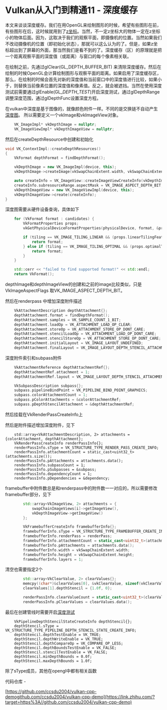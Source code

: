 # Vulkan从入门到精通11 - 深度缓存

本文来谈谈深度缓存。我们在用OpenGL来绘制图形的时候，希望有些图形在前，有些图形在后，这时候就用到了[z坐标](https://zhida.zhihu.com/search?content_id=185931031&content_type=Article&match_order=1&q=z坐标&zhida_source=entity)。当然，不一定z坐标大的物体一定在z坐标小的物体后面。因为，这取决于我们的观察平面，即摄像机的位置。当然如果我们不改动摄像机的位置（即初始化状态），那就可以这么认为的了。但是，如果z坐标超出到了屏幕的外面，那当然我们是看不到的了。深度缓存（区）的原理就是把一个距离观察平面的深度值（或距离）与窗口的每个像素相关联。

在绘制之前，先通过glClear(GL_DEPTH_BUFFER_BIT) 来清除深度缓存。然后在绘制的时候OpenGL会计算绘制图形与观察平面的距离。如果启用了深度缓存区，那么，在绘制的时候会首先对新的深度值和当前窗口中的深度值进行比较，如果小于，则替换当前像素位置的深度值和像素值。反之，就会被遮挡。当然在使用深度测试前需要通过glEnable(GL_*DEPTH_TEST*)开启深度测试，通过glDepthRange调整深度范围，通过glDepthFunc设置深度方程。

在vulkan中深度是基于图像的，就像颜色附件一样。不同的是交换链不自动产生[深度图](https://zhida.zhihu.com/search?content_id=185931031&content_type=Article&match_order=1&q=深度图&zhida_source=entity)。 所以需要定义一个vkImage和vkImageView对象。

```cpp
    VK_ImageImpl* vkDepthImage = nullptr;
    VK_ImageViewImpl* vkDepthImageView = nullptr;
```

然后在createDepthResource中创建和初始化

```cpp
void VK_ContextImpl::createDepthResources()
{
    VkFormat depthFormat = findDepthFormat();

    vkDepthImage = new VK_ImageImpl(device, this);
    vkDepthImage->createImage(vkSwapChainExtent.width, vkSwapChainExtent.height, depthFormat, VK_IMAGE_TILING_OPTIMAL, VK_IMAGE_USAGE_DEPTH_STENCIL_ATTACHMENT_BIT, VK_MEMORY_PROPERTY_DEVICE_LOCAL_BIT);

    auto createInfo = VK_ImageView::createImageViewCreateInfo(vkDepthImage->getImage(), depthFormat);
    createInfo.subresourceRange.aspectMask = VK_IMAGE_ASPECT_DEPTH_BIT;
    vkDepthImageView = new VK_ImageViewImpl(device, this);
    vkDepthImageView->create(createInfo);
}
```

深度图需要从硬件设备查询，具体如下

```cpp
    for (VkFormat format : candidates) {
        VkFormatProperties props;
        vkGetPhysicalDeviceFormatProperties(physicalDevice, format, &props);

        if (tiling == VK_IMAGE_TILING_LINEAR && (props.linearTilingFeatures & features) == features) {
            return format;
        } else if (tiling == VK_IMAGE_TILING_OPTIMAL && (props.optimalTilingFeatures & features) == features) {
            return format;
        }
    }

    std::cerr << "failed to find supported format!" << std::endl;
    return VkFormat();
```

depthImage和depthImageView的创建和之前的image比较类似，只是VkImageAspectFlags 取VK_IMAGE_ASPECT_DEPTH_BIT。

然后在renderpass 中增加深度附件描述

```cpp
    VkAttachmentDescription depthAttachment{};
    depthAttachment.format = findDepthFormat();
    depthAttachment.samples = VK_SAMPLE_COUNT_1_BIT;
    depthAttachment.loadOp = VK_ATTACHMENT_LOAD_OP_CLEAR;
    depthAttachment.storeOp = VK_ATTACHMENT_STORE_OP_DONT_CARE;
    depthAttachment.stencilLoadOp = VK_ATTACHMENT_LOAD_OP_DONT_CARE;
    depthAttachment.stencilStoreOp = VK_ATTACHMENT_STORE_OP_DONT_CARE;
    depthAttachment.initialLayout = VK_IMAGE_LAYOUT_UNDEFINED;
    depthAttachment.finalLayout = VK_IMAGE_LAYOUT_DEPTH_STENCIL_ATTACHMENT_OPTIMAL;
```

深度附件索引和subpass附件

```cpp
    VkAttachmentReference depthAttachmentRef{};
    depthAttachmentRef.attachment = 1;
    depthAttachmentRef.layout = VK_IMAGE_LAYOUT_DEPTH_STENCIL_ATTACHMENT_OPTIMAL;

    VkSubpassDescription subpass{};
    subpass.pipelineBindPoint = VK_PIPELINE_BIND_POINT_GRAPHICS;
    subpass.colorAttachmentCount = 1;
    subpass.pColorAttachments = &colorAttachmentRef;
    subpass.pDepthStencilAttachment = &depthAttachmentRef;
```

然后挂载在VkRenderPassCreateInfo上

然后是附件描述增加深度附件，见下

```text
    std::array<VkAttachmentDescription, 2> attachments = {colorAttachment, depthAttachment};
    VkRenderPassCreateInfo renderPassInfo{};
    renderPassInfo.sType = VK_STRUCTURE_TYPE_RENDER_PASS_CREATE_INFO;
    renderPassInfo.attachmentCount = static_cast<uint32_t>(attachments.size());
    renderPassInfo.pAttachments = attachments.data();
    renderPassInfo.subpassCount = 1;
    renderPassInfo.pSubpasses = &subpass;
    renderPassInfo.dependencyCount = 1;
    renderPassInfo.pDependencies = &dependency;
```



framebuffer中附件数总是和renderpass中的附件数一一对应的，所以需要修改framebuffer部分，见下

```cpp
        std::array<VkImageView, 2> attachments = {
            swapChainImageViews[i]->getImageView(),
            vkDepthImageView->getImageView()
        };

        VkFramebufferCreateInfo framebufferInfo{};
        framebufferInfo.sType = VK_STRUCTURE_TYPE_FRAMEBUFFER_CREATE_INFO;
        framebufferInfo.renderPass = renderPass;
        framebufferInfo.attachmentCount = static_cast<uint32_t>(attachments.size());
        framebufferInfo.pAttachments = attachments.data();
        framebufferInfo.width = vkSwapChainExtent.width;
        framebufferInfo.height = vkSwapChainExtent.height;
        framebufferInfo.layers = 1;
```

清空也需要指定2个

```cpp
        std::array<VkClearValue, 2> clearValues{};
        memcpy((char*)&clearValues[0], &vkClearValue, sizeof(vkClearValue));
        clearValues[1].depthStencil = {1.0f, 0};

        renderPassInfo.clearValueCount = static_cast<uint32_t>(clearValues.size());
        renderPassInfo.pClearValues = clearValues.data();
```

最后在创建管线时需要开启[深度测试](https://zhida.zhihu.com/search?content_id=185931031&content_type=Article&match_order=3&q=深度测试&zhida_source=entity)

```text
    VkPipelineDepthStencilStateCreateInfo depthStencil{};
    depthStencil.sType = VK_STRUCTURE_TYPE_PIPELINE_DEPTH_STENCIL_STATE_CREATE_INFO;
    depthStencil.depthTestEnable = VK_TRUE;
    depthStencil.depthWriteEnable = VK_TRUE;
    depthStencil.depthCompareOp = VK_COMPARE_OP_LESS;
    depthStencil.depthBoundsTestEnable = VK_FALSE;
    depthStencil.stencilTestEnable = VK_FALSE;
    depthStencil.minDepthBounds = 0.0f;
    depthStencil.maxDepthBounds = 1.0f;
```

除了sType成员，其他在opengl中都有相关函数

代码仓库 -

[https://github.com/ccsdu2004/vulkan-cpp-demogithub.com/ccsdu2004/vulkan-cpp-demo](https://link.zhihu.com/?target=https%3A//github.com/ccsdu2004/vulkan-cpp-demo)